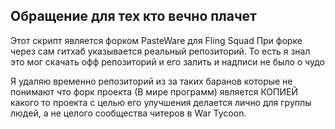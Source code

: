 ## Обращение для тех кто вечно плачет

Этот скрипт является форком PasteWare для Fling Squad 
При форке через сам гитхаб указывается реальный репозиторий.
То есть я знал это мог скачать офф репозиторий и его залить и надписи не было о чудо

Я удаляю временно репозиторий из за таких баранов которые не понимают 
что форк проекта (В мире программ) является КОПИЕЙ какого то проекта с целью его улучшения
делается лично для группы людей, а не целого сообщества читеров в War Tycoon.
